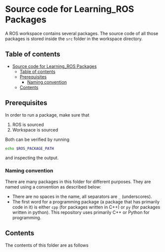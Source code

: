 # Source code for Learning_ROS Packages

A ROS workspace contains several packages. The source code of all those packages is stored inside the `src` folder in the workspace directory.

## Table of contents

- [Source code for Learning_ROS Packages](#source-code-for-learning_ros-packages)
    - [Table of contents](#table-of-contents)
    - [Prerequisites](#prerequisites)
        - [Naming convention](#naming-convention)
    - [Contents](#contents)

## Prerequisites

In order to run a package, make sure that

1. ROS is sourced
2. Workspace is sourced

Both can be verified by running

```bash
echo $ROS_PACKAGE_PATH
```

and inspecting the output.

### Naming convention

There are many packages in this folder for different purposes. They are named using a convention as described below:

- There are no spaces in the name, all separators are `_` (underscores).
- The first word for a programming package (a package that has primarily code in it) is either `cpp` (for packages written in C++) or `py` (for packages written in python). This repository uses primarily C++ or Python for programming.

## Contents

The contents of this folder are as follows
